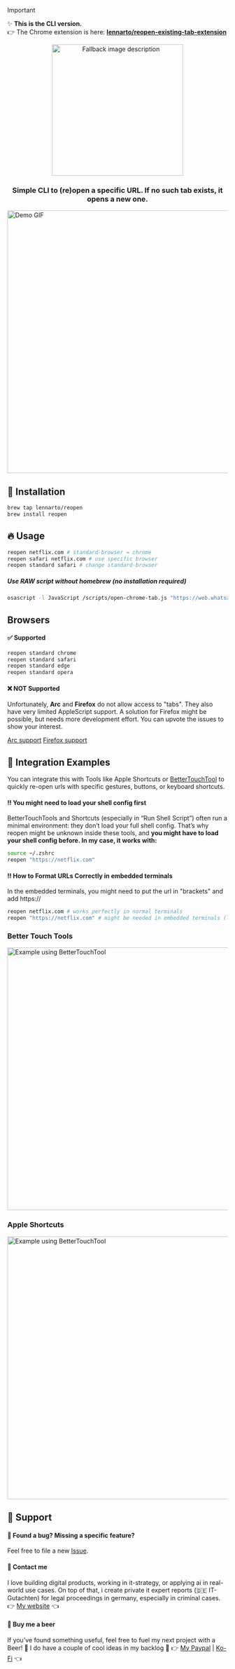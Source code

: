 > [!IMPORTANT]
> ✨ **This is the CLI version.**  
> 👉 The Chrome extension is here: **[lennarto/reopen-existing-tab-extension](https://github.com/lennarto/reopen-existing-tab-extension)**



<div align="center">
<picture>
  <source media="(prefers-color-scheme: dark)" srcset="images/logo_dark.svg" width="300">
  <source media="(prefers-color-scheme: light)" srcset="images/logo_light.svg" width="300">
  <img alt="Fallback image description" src="images/logo_light.svg" width="300">
</picture>
</div>

<h3 align="center">
	Simple CLI to (re)open a specific URL. If no such tab exists, it opens a new one.
</h3>

<img src="images/demo.gif" alt="Demo GIF" width="600">

## 🚀 Installation 
```sh
brew tap lennarto/reopen
brew install reopen
```

## 🔥 Usage
```sh
reopen netflix.com # standard-browser = chrome
reopen safari netflix.com # use specific browser
reopen standard safari # change standard-browser
```
##### Use RAW script without homebrew (no installation required)

```sh
osascript -l JavaScript /scripts/open-chrome-tab.js "https://web.whatsapp.com/"
```
## Browsers
#### ✅ Supported
```sh
reopen standard chrome
reopen standard safari 
reopen standard edge 
reopen standard opera 
```

#### ❌ NOT Supported
Unfortunately, **Arc** and **Firefox** do not allow access to "tabs". They also have very limited AppleScript support. A solution for Firefox might be possible, but needs more development effort. You can upvote the issues to show your interest.

<a href="https://github.com/lennarto/reopen-existing-tab/issues/1" target="_blank">Arc support</a>
<a href="https://github.com/lennarto/reopen-existing-tab/issues/2" target="_blank">Firefox support</a>
 
## 🧩 Integration Examples
You can integrate this with Tools like Apple Shortcuts or <a href="https://folivora.ai/" target="_blank">BetterTouchTool</a> to quickly re-open urls with specific gestures, buttons, or keyboard shortcuts.

#### ‼️ You might need to load your shell config first
BetterTouchTools and Shortcuts (especially in “Run Shell Script”) often run a minimal environment: they don’t load your full shell config. That’s why reopen might be unknown inside these tools, and **you might have to load your shell config before.
In my case, it works with:**
```sh
source ~/.zshrc
reopen "https://netflix.com"
```

#### ‼️ How to Format URLs Correctly in embedded terminals

In the embedded terminals, you might need to put the url in "brackets" and add https://
```sh
reopen netflix.com # works perfectly in normal terminals
reopen "https://netflix.com" # might be needed in embedded terminals (like Shortcuts or BetterTouchtools)
```

### Better Touch Tools

<img src="images/BetterTouchTools.png" alt="Example using BetterTouchTool" width="600">

### Apple Shortcuts

<img src="images/AppleShortcuts.png" alt="Example using BetterTouchTool" width="600">


## 💙 Support 

#### 🐞  Found a bug? Missing a specific feature?
Feel free to file a new <a href="https://github.com/lennarto/reopen-existing-tab/issues" target="_blank">Issue</a>.

#### 🤝 Contact me
I love building digital products, working in it-strategy, or applying ai in real-world use cases. On top of that, i create private it expert reports (🇩🇪 IT-Gutachten) for legal proceedings in germany, especially in criminal cases.
👉 [My website](https://lennie.de) 👈


#### 🍻 Buy me a beer 

If you’ve found something useful, feel free to fuel my next project with a Beer! 🍻 I do have a couple of cool ideas in my backlog 🚀
👉 [My Paypal](https://www.paypal.com/paypalme/ltoertzen) | [Ko-Fi](https://ko-fi.com/lennie) 👈